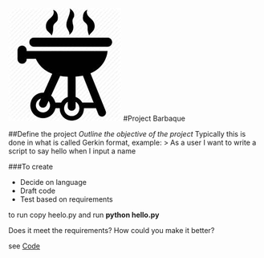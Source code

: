 ![ ](/bbq2.jpg)
#Project Barbaque

##Define the project
*Outline the objective of the project*
  Typically this is done in what is called Gerkin format, example:
    > As a user I want to write a script to say hello when I input a name
   
 ###To create
 * Decide on language
 * Draft code
 * Test based on requirements

to run copy heelo.py and run
**python hello.py**

Does it meet the requirements?
How could you make it better?

see [Code](/hello.py)
